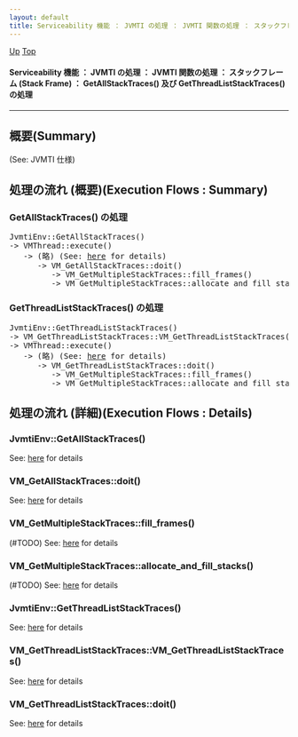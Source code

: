 ```yaml
---
layout: default
title: Serviceability 機能 ： JVMTI の処理 ： JVMTI 関数の処理 ： スタックフレーム (Stack Frame) ： GetAllStackTraces() 及び GetThreadListStackTraces() の処理  
---
```

[Up](noa-wMJL5x.html) [Top](../index.html)

#### Serviceability 機能 ： JVMTI の処理 ： JVMTI 関数の処理 ： スタックフレーム (Stack Frame) ： GetAllStackTraces() 及び GetThreadListStackTraces() の処理  

--- 
## 概要(Summary)
(See: JVMTI 仕様)

## 処理の流れ (概要)(Execution Flows : Summary)
### GetAllStackTraces() の処理
<div class="flow-abst"><pre>
JvmtiEnv::GetAllStackTraces()
-&gt; VMThread::execute()
   -&gt; (略) (See: <a href="no2935qaz.html">here</a> for details)
      -&gt; VM_GetAllStackTraces::doit()
         -&gt; VM_GetMultipleStackTraces::fill_frames()
         -&gt; VM_GetMultipleStackTraces::allocate_and_fill_stacks()
</pre></div>

### GetThreadListStackTraces() の処理
<div class="flow-abst"><pre>
JvmtiEnv::GetThreadListStackTraces()
-&gt; VM_GetThreadListStackTraces::VM_GetThreadListStackTraces()
-&gt; VMThread::execute()
   -&gt; (略) (See: <a href="no2935qaz.html">here</a> for details)
      -&gt; VM_GetThreadListStackTraces::doit()
         -&gt; VM_GetMultipleStackTraces::fill_frames()
         -&gt; VM_GetMultipleStackTraces::allocate_and_fill_stacks()
</pre></div>

## 処理の流れ (詳細)(Execution Flows : Details)
### JvmtiEnv::GetAllStackTraces()
See: [here](no293535V.html) for details
### VM_GetAllStackTraces::doit()
See: [here](no2935riu.html) for details
### VM_GetMultipleStackTraces::fill_frames()
(#TODO)
See: [here](no29354s0.html) for details
### VM_GetMultipleStackTraces::allocate_and_fill_stacks()
(#TODO)
See: [here](no2935eYo.html) for details

### JvmtiEnv::GetThreadListStackTraces()
See: [here](no2935EEc.html) for details
### VM_GetThreadListStackTraces::VM_GetThreadListStackTraces()
See: [here](no17766KHv.html) for details
### VM_GetThreadListStackTraces::doit()
See: [here](no2935ROi.html) for details







